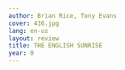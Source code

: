 ```yaml
---
author: Brian Rice, Tony Evans
cover: 436.jpg
lang: en-us
layout: review
title: THE ENGLISH SUNRISE
year: 0
---
```

